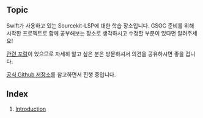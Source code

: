 ## Topic
Swift가 사용하고 있는 Sourcekit-LSP에 대한 학습 장소입니다. GSOC 준비를 위해 시작한 프로젝트로 함께 공부해보는 장소로 생각하시고 수정할 부분이 있다면 알려주세요!
 
[관련 포럼](https://forums.swift.org/c/development/sourcekit-lsp/47)이 있으므로 자세히 알고 싶은 분은 방문하셔서 의견을 공유하시면 좋을 겁니다.
 
[공식 Github 저장소](https://github.com/apple/sourcekit-lsp#sourcekit-lsp)를 참고하면서 진행 중입니다.

## Index
1. [Introduction](https://github.com/IMCHO/TIL.github.io/blob/master/Sourcekit-LSP/Introduction.md)

